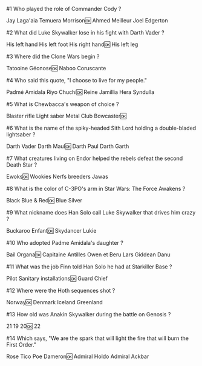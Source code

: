 #1 Who played the role of Commander Cody ?

Jay Laga'aia
Temuera Morrison🆗
Ahmed Meilleur
Joel Edgerton 



#2 What did Luke Skywalker lose in his fight with Darth Vader ?

His left hand
His left foot
His right hand🆗
His left leg 



#3 Where did the Clone Wars begin ?

Tatooine
Géonose🆗
Naboo
Coruscante 



#4 Who said this quote, "I choose to live for my people."

Padmé Amidala
Riyo Chuchi🆗
Reine Jamillia
Hera Syndulla 



#5 What is Chewbacca's weapon of choice ?

Blaster rifle
Light saber
Metal Club
Bowcaster🆗 



#6 What is the name of the spiky-headed Sith Lord holding a double-bladed lightsaber ?

Darth Vader
Darth Maul🆗
Darth Paul
Darth Garth 



#7 What creatures living on Endor helped the rebels defeat the second Death Star ?

Ewoks🆗
Wookies
Nerfs breeders
Jawas 



#8 What is the color of C-3PO's arm in Star Wars: The Force Awakens ?

Black
Blue & Red🆗
Blue
Silver 



#9 What nickname does Han Solo call Luke Skywalker that drives him crazy ?

Buckaroo
Enfant🆗
Skydancer
Lukie 



#10 Who adopted Padme Amidala's daughter ?

Bail Organa🆗
Capitaine Antilles
Owen et Beru Lars
Giddean Danu 



#11 What was the job Finn told Han Solo he had at Starkiller Base ?

Pilot
Sanitary installations🆗
Guard
Chief 



#12 Where were the Hoth sequences shot ?

Norway🆗
Denmark
Iceland
Greenland 



#13 How old was Anakin Skywalker during the battle on Genosis ?

21
19
20🆗
22 



#14 Which says, "We are the spark that will light the fire that will burn the First Order."

Rose Tico
Poe Dameron🆗
Admiral Holdo
Admiral Ackbar 